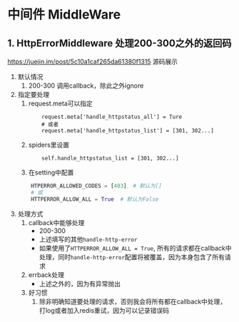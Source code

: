 # 中间件 MiddleWare

## 1. HttpErrorMiddleware 处理200-300之外的返回码

https://juejin.im/post/5c10a1caf265da61380f1315 源码展示

1. 默认情况
   1. 200-300 调用callback，除此之外ignore
2. 指定要处理
   1. request.meta可以指定
        ```
            request.meta['handle_httpstatus_all'] = Ture
            # 或者
            request.meta['handle_httpstatus_list'] = [301, 302...]
        ```
   2. spiders里设置
        ```
            self.handle_httpstatus_list = [301, 302...]
        ```
   3. 在setting中配置
    ```python
        HTPERROR_ALLOWED_CODES = [403]  # 默认为[]
        # 或
        HTTPERROR_ALLOW_ALL = True  # 默认为False
    ```
3. 处理方式
   1. callback中能够处理
        - 200-300
        - 上述填写的其他`handle-http-error`
        - 如果使用了`HTTPERROR_ALLOW_ALL = True`, 所有的请求都在callback中处理，同时`handle-http-error`配置将被覆盖，因为本身包含了所有请求
   2. errback处理
        - 上述之外的，因为有异常抛出
   3. 好习惯
      1. 除非明确知道要处理的请求，否则我会将所有都在callback中处理，打log或者加入redis重试，因为可以记录错误码